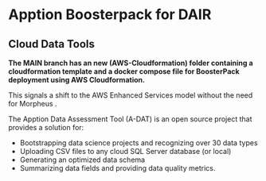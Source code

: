 # Apption Boosterpack for DAIR
## Cloud Data Tools

**The MAIN branch has an new (AWS-Cloudformation) folder containing a cloudformation template and a docker compose file for BoosterPack deployment using AWS Cloudformation.** 

This signals a shift to the AWS Enhanced Services model without the need for Morpheus . 

The Apption Data Assessment Tool (A-DAT) is an open source project that provides a solution for:

* Bootstrapping data science projects and recognizing over 30 data types
* Uploading CSV files to any cloud SQL Server database (or local)
* Generating an optimized data schema
* Summarizing data fields and providing data quality metrics.


